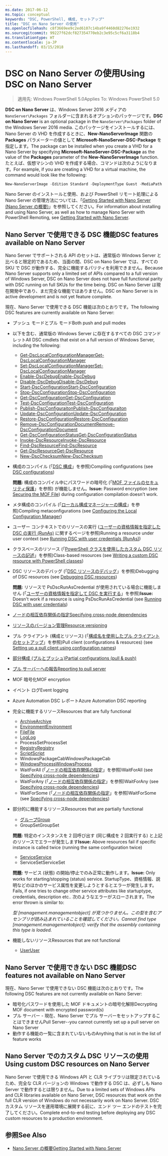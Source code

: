 ```yaml
---
ms.date: 2017-06-12
ms.topic: conceptual
keywords: "DSC, PowerShell, 構成, セットアップ"
title: "DSC on Nano Server の使用"
ms.openlocfilehash: c8f3669ee9c2ed6107c14ba9f4460d82276e1932
ms.sourcegitcommit: 99227f62dcf827354770eb2c3e95c5cf6a3118b4
ms.translationtype: HT
ms.contentlocale: ja-JP
ms.lasthandoff: 03/15/2018
---
```

# <a name="using-dsc-on-nano-server"></a><span data-ttu-id="a124d-103">DSC on Nano Server の使用</span><span class="sxs-lookup"><span data-stu-id="a124d-103">Using DSC on Nano Server</span></span>

> <span data-ttu-id="a124d-104">適用先: Windows PowerShell 5.0</span><span class="sxs-lookup"><span data-stu-id="a124d-104">Applies To: Windows PowerShell 5.0</span></span>

<span data-ttu-id="a124d-105">**DSC on Nano Server** は、Windows Server 2016 メディアの `NanoServer\Packages` フォルダーに含まれるオプションのパッケージです。</span><span class="sxs-lookup"><span data-stu-id="a124d-105">**DSC on Nano Server** is an optional package in the `NanoServer\Packages` folder of the Windows Server 2016 media.</span></span> <span data-ttu-id="a124d-106">このパッケージをインストールするには、Nano Server の VHD を作成するときに、**New-NanoServerImage** 関数の **Packages** パラメーターの値として **Microsoft-NanoServer-DSC-Package** を指定します。</span><span class="sxs-lookup"><span data-stu-id="a124d-106">The package can be installed when you create a VHD for a Nano Server by specifying **Microsoft-NanoServer-DSC-Package** as the value of the **Packages** parameter of the **New-NanoServerImage** function.</span></span> <span data-ttu-id="a124d-107">たとえば、仮想マシンの VHD を作成する場合、コマンドは次のようになります。</span><span class="sxs-lookup"><span data-stu-id="a124d-107">For example, if you are creating a VHD for a virtual machine, the command would look like the following:</span></span>

```powershell
New-NanoServerImage -Edition Standard -DeploymentType Guest -MediaPath f:\ -BasePath .\Base -TargetPath .\Nano1\Nano.vhd -ComputerName Nano1 -Packages Microsoft-NanoServer-DSC-Package
```

<span data-ttu-id="a124d-108">Nano Server のインストールと使用、および PowerShell リモート処理による Nano Server の管理方法については、「[Getting Started with Nano Server (Nano Server の概要)](https://technet.microsoft.com/library/mt126167.aspx)」を参照してください。</span><span class="sxs-lookup"><span data-stu-id="a124d-108">For information about installing and using Nano Server, as well as how to manage Nano Server with PowerShell Remoting, see [Getting Started with Nano Server](https://technet.microsoft.com/library/mt126167.aspx).</span></span>


## <a name="dsc-features-available-on-nano-server"></a><span data-ttu-id="a124d-109">Nano Server で使用できる DSC 機能</span><span class="sxs-lookup"><span data-stu-id="a124d-109">DSC features available on Nano Server</span></span>

 <span data-ttu-id="a124d-110">Nano Server でサポートされる API のセットは、通常版の Windows Server と比べると限定的であるため、当面の間、DSC on Nano Server では、すべての SKU で DSC が動作する、完全に機能するパリティを利用できません。</span><span class="sxs-lookup"><span data-stu-id="a124d-110">Because Nano Server supports only a limited set of APIs compared to a full version of Windows Server, DSC on Nano Server does not have full functional parity with DSC running on full SKUs for the time being.</span></span> <span data-ttu-id="a124d-111">DSC on Nano Server は現在開発中であり、まだ完全な機能ではありません。</span><span class="sxs-lookup"><span data-stu-id="a124d-111">DSC on Nano Server is in active development and is not yet feature complete.</span></span>
 
 <span data-ttu-id="a124d-112">現在、Nano Server で使用できる DSC 機能は次のとおりです。</span><span class="sxs-lookup"><span data-stu-id="a124d-112">The following DSC features are currently available on Nano Server:</span></span> 


* <span data-ttu-id="a124d-113">プッシュ モードとプル モード</span><span class="sxs-lookup"><span data-stu-id="a124d-113">Both push and pull modes</span></span>

* <span data-ttu-id="a124d-114">以下を含む、通常版の Windows Server に存在するすべての DSC コマンドレット</span><span class="sxs-lookup"><span data-stu-id="a124d-114">All DSC cmdlets that exist on a full version of Windows Server, including the following:</span></span> 
  * [<span data-ttu-id="a124d-115">Get-DscLocalConfigurationManager</span><span class="sxs-lookup"><span data-stu-id="a124d-115">Get-DscLocalConfigurationManager</span></span>](https://technet.microsoft.com/library/dn407378.aspx)
  * [<span data-ttu-id="a124d-116">Set-DscLocalConfigurationManager</span><span class="sxs-lookup"><span data-stu-id="a124d-116">Set-DscLocalConfigurationManager</span></span>](https://technet.microsoft.com/library/dn521621.aspx)     
  * [<span data-ttu-id="a124d-117">Enable-DscDebug</span><span class="sxs-lookup"><span data-stu-id="a124d-117">Enable-DscDebug</span></span>](https://technet.microsoft.com/en-us/library/mt517870.aspx)
  * [<span data-ttu-id="a124d-118">Disable-DscDebug</span><span class="sxs-lookup"><span data-stu-id="a124d-118">Disable-DscDebug</span></span>](https://technet.microsoft.com/en-us/library/mt517872.aspx)       
  * [<span data-ttu-id="a124d-119">Start-DscConfiguration</span><span class="sxs-lookup"><span data-stu-id="a124d-119">Start-DscConfiguration</span></span>](https://technet.microsoft.com/en-us/library/dn521623.aspx)
  * [<span data-ttu-id="a124d-120">Stop-DscConfiguration</span><span class="sxs-lookup"><span data-stu-id="a124d-120">Stop-DscConfiguration</span></span>](https://technet.microsoft.com/en-us/library/mt143542.aspx)
  * [<span data-ttu-id="a124d-121">Get-DscConfiguration</span><span class="sxs-lookup"><span data-stu-id="a124d-121">Get-DscConfiguration</span></span>](https://technet.microsoft.com/en-us/library/dn407379.aspx)
  * [<span data-ttu-id="a124d-122">Test-DscConfiguration</span><span class="sxs-lookup"><span data-stu-id="a124d-122">Test-DscConfiguration</span></span>](https://technet.microsoft.com/en-us/library/dn407382.aspx)      
  * [<span data-ttu-id="a124d-123">Publish-DscConfiguraiton</span><span class="sxs-lookup"><span data-stu-id="a124d-123">Publish-DscConfiguraiton</span></span>](https://technet.microsoft.com/en-us/library/mt517875.aspx) 
  * [<span data-ttu-id="a124d-124">Update-DscConfiguration</span><span class="sxs-lookup"><span data-stu-id="a124d-124">Update-DscConfiguration</span></span>](https://technet.microsoft.com/en-us/library/mt143541.aspx)
  * [<span data-ttu-id="a124d-125">Restore-DscConfiguration</span><span class="sxs-lookup"><span data-stu-id="a124d-125">Restore-DscConfiguration</span></span>](https://technet.microsoft.com/en-us/library/dn407383.aspx)
  * [<span data-ttu-id="a124d-126">Remove-DscConfigurationDocument</span><span class="sxs-lookup"><span data-stu-id="a124d-126">Remove-DscConfigurationDocument</span></span>](https://technet.microsoft.com/en-us/library/mt143544.aspx)
  * [<span data-ttu-id="a124d-127">Get-DscConfigurationStatus</span><span class="sxs-lookup"><span data-stu-id="a124d-127">Get-DscConfigurationStatus</span></span>](https://technet.microsoft.com/en-us/library/mt517868.aspx)
  * [<span data-ttu-id="a124d-128">Invoke-DscResource</span><span class="sxs-lookup"><span data-stu-id="a124d-128">Invoke-DscResource</span></span>](https://technet.microsoft.com/en-us/library/mt517869.aspx)
  * [<span data-ttu-id="a124d-129">Find-DscResource</span><span class="sxs-lookup"><span data-stu-id="a124d-129">Find-DscResource</span></span>](https://technet.microsoft.com/en-us/library/mt517874.aspx)
  * [<span data-ttu-id="a124d-130">Get-DscResource</span><span class="sxs-lookup"><span data-stu-id="a124d-130">Get-DscResource</span></span>](https://technet.microsoft.com/en-us/library/dn521625.aspx)
  * [<span data-ttu-id="a124d-131">New-DscChecksum</span><span class="sxs-lookup"><span data-stu-id="a124d-131">New-DscChecksum</span></span>](https://technet.microsoft.com/en-us/library/dn521622.aspx)    

* <span data-ttu-id="a124d-132">構成のコンパイル (「[DSC 構成](configurations.md)」を参照)</span><span class="sxs-lookup"><span data-stu-id="a124d-132">Compiling configurations (see [DSC configurations](configurations.md))</span></span>

  <span data-ttu-id="a124d-133">**問題:** 構成のコンパイル中にパスワードの暗号化 (「[MOF ファイルのセキュリティ保護](securemof.md)」を参照) が機能しません。</span><span class="sxs-lookup"><span data-stu-id="a124d-133">**Issue:** Password encryption (see [Securing the MOF File](securemof.md)) during configuration compilation doesn't work.</span></span>

* <span data-ttu-id="a124d-134">メタ構成のコンパイル (「[ローカル構成マネージャーの構成](metaConfig.md)」を参照)</span><span class="sxs-lookup"><span data-stu-id="a124d-134">Compiling metaconfigurations (see [Configuring the Local Configuration Manager](metaConfig.md))</span></span>

* <span data-ttu-id="a124d-135">ユーザー コンテキストでのリソースの実行 ([ユーザーの資格情報を指定した DSC の実行 (RunAs)](runAsUser.md) に関するページを参照)</span><span class="sxs-lookup"><span data-stu-id="a124d-135">Running a resource under user context (see [Running DSC with user credentials (RunAs)](runAsUser.md))</span></span>

* <span data-ttu-id="a124d-136">クラスベースのリソース (「[PowerShell クラスを使用したカスタム DSC リソースの記述](authoringResourceClass.md)」を参照)</span><span class="sxs-lookup"><span data-stu-id="a124d-136">Class-based resources (see [Writing a custom DSC resource with PowerShell classes](authoringResourceClass.md))</span></span>

* <span data-ttu-id="a124d-137">DSC リソースのデバッグ (「[DSC リソースのデバッグ](debugresource.md)」を参照)</span><span class="sxs-lookup"><span data-stu-id="a124d-137">Debugging of DSC resources (see [Debugging DSC resources](debugresource.md))</span></span>
  
  <span data-ttu-id="a124d-138">**問題:** リソースで PsDscRunAsCredential が使用されている場合に機能しません (「[ユーザーの資格情報を指定して DSC を実行する](runAsUser.md)」を参照)</span><span class="sxs-lookup"><span data-stu-id="a124d-138">**Issue:** Doesn't work if a resource is using PsDscRunAsCredential (see [Running DSC with user credentials](runAsUser.md))</span></span>

* [<span data-ttu-id="a124d-139">ノードの相互依存関係の指定</span><span class="sxs-lookup"><span data-stu-id="a124d-139">Specifying cross-node dependencies</span></span>](crossNodeDependencies.md) 

* [<span data-ttu-id="a124d-140">リソースのバージョン管理</span><span class="sxs-lookup"><span data-stu-id="a124d-140">Resource versioning</span></span>](sxsResource.md)

* <span data-ttu-id="a124d-141">プル クライアント (構成とリソース) (「[構成名を使用したプル クライアントのセットアップ](pullClientConfigNames.md)」を参照)</span><span class="sxs-lookup"><span data-stu-id="a124d-141">Pull client (configurations & resources) (see [Setting up a pull client using configuration names](pullClientConfigNames.md))</span></span>

* [<span data-ttu-id="a124d-142">部分構成 (プルとプッシュ)</span><span class="sxs-lookup"><span data-stu-id="a124d-142">Partial configurations (pull & push)</span></span>](partialConfigs.md)

* [<span data-ttu-id="a124d-143">プル サーバーへの報告</span><span class="sxs-lookup"><span data-stu-id="a124d-143">Reporting to pull server</span></span>](reportServer.md) 

* <span data-ttu-id="a124d-144">MOF 暗号化</span><span class="sxs-lookup"><span data-stu-id="a124d-144">MOF encryption</span></span>

* <span data-ttu-id="a124d-145">イベント ログ</span><span class="sxs-lookup"><span data-stu-id="a124d-145">Event logging</span></span>

* <span data-ttu-id="a124d-146">Azure Automation DSC レポート</span><span class="sxs-lookup"><span data-stu-id="a124d-146">Azure Automation DSC reporting</span></span>

* <span data-ttu-id="a124d-147">完全に機能するリソース</span><span class="sxs-lookup"><span data-stu-id="a124d-147">Resources that are fully functional</span></span>
  * [<span data-ttu-id="a124d-148">Archive</span><span class="sxs-lookup"><span data-stu-id="a124d-148">Archive</span></span>](archiveResource.md)
  * [<span data-ttu-id="a124d-149">Environment</span><span class="sxs-lookup"><span data-stu-id="a124d-149">Environment</span></span>](environmentResource.md)
  * [<span data-ttu-id="a124d-150">File</span><span class="sxs-lookup"><span data-stu-id="a124d-150">File</span></span>](fileResource.md)
  * [<span data-ttu-id="a124d-151">Log</span><span class="sxs-lookup"><span data-stu-id="a124d-151">Log</span></span>](logResource.md)
  * <span data-ttu-id="a124d-152">ProcessSet</span><span class="sxs-lookup"><span data-stu-id="a124d-152">ProcessSet</span></span>
  * [<span data-ttu-id="a124d-153">Registry</span><span class="sxs-lookup"><span data-stu-id="a124d-153">Registry</span></span>](registryResource.md)
  * [<span data-ttu-id="a124d-154">Script</span><span class="sxs-lookup"><span data-stu-id="a124d-154">Script</span></span>](scriptResource.md)
  * <span data-ttu-id="a124d-155">WindowsPackageCab</span><span class="sxs-lookup"><span data-stu-id="a124d-155">WindowsPackageCab</span></span>
  * [<span data-ttu-id="a124d-156">WindowsProcess</span><span class="sxs-lookup"><span data-stu-id="a124d-156">WindowsProcess</span></span>](windowsProcessResource.md)
  * <span data-ttu-id="a124d-157">WaitForAll (「[ノードの相互依存関係の指定](crossNodeDependencies.md)」を参照)</span><span class="sxs-lookup"><span data-stu-id="a124d-157">WaitForAll (see [Specifying cross-node dependencies](crossNodeDependencies.md))</span></span>
  * <span data-ttu-id="a124d-158">WaitForAny (「[ノードの相互依存関係の指定](crossNodeDependencies.md)」を参照)</span><span class="sxs-lookup"><span data-stu-id="a124d-158">WaitForAny (see [Specifying cross-node dependencies](crossNodeDependencies.md))</span></span>
  * <span data-ttu-id="a124d-159">WaitForSome (「[ノードの相互依存関係の指定](crossNodeDependencies.md)」を参照)</span><span class="sxs-lookup"><span data-stu-id="a124d-159">WaitForSome (see [Specifying cross-node dependencies](crossNodeDependencies.md))</span></span>

* <span data-ttu-id="a124d-160">部分的に機能するリソース</span><span class="sxs-lookup"><span data-stu-id="a124d-160">Resources that are partially functional</span></span>
  * [<span data-ttu-id="a124d-161">グループ</span><span class="sxs-lookup"><span data-stu-id="a124d-161">Group</span></span>](groupResource.md)
  * <span data-ttu-id="a124d-162">GroupSet</span><span class="sxs-lookup"><span data-stu-id="a124d-162">GroupSet</span></span>
  
  <span data-ttu-id="a124d-163">**問題:** 特定のインスタンスを 2 回呼び出す (同じ構成を 2 回実行する) と上記のリソースでエラーが発生します</span><span class="sxs-lookup"><span data-stu-id="a124d-163">**Issue:** Above resources fail if specific instance is called twice (running the same configuration twice)</span></span>
  
  * [<span data-ttu-id="a124d-164">Service</span><span class="sxs-lookup"><span data-stu-id="a124d-164">Service</span></span>](serviceResource.md)
  * <span data-ttu-id="a124d-165">ServiceSet</span><span class="sxs-lookup"><span data-stu-id="a124d-165">ServiceSet</span></span>
  
  <span data-ttu-id="a124d-166">**問題:** サービス (状態) の開始/停止でのみ正常に動作します。</span><span class="sxs-lookup"><span data-stu-id="a124d-166">**Issue:** Only works for starting/stopping (status) service.</span></span> <span data-ttu-id="a124d-167">StartupType、資格情報、説明などのほかのサービス属性を変更しようとするとエラーが発生します。</span><span class="sxs-lookup"><span data-stu-id="a124d-167">Fails, if one tries to change other service attributes like startuptype, credentials, description etc..</span></span> <span data-ttu-id="a124d-168">次のようなエラーがスローされます。</span><span class="sxs-lookup"><span data-stu-id="a124d-168">The error thrown is similar to:</span></span>
  
  <span data-ttu-id="a124d-169">*型 [management.managementobject] が見つかりません。この型を含むアセンブリが読み込まれていることを確認してください。*</span><span class="sxs-lookup"><span data-stu-id="a124d-169">*Cannot find type [management.managementobject]: verify that the assembly containing this type is loaded.*</span></span>
  
* <span data-ttu-id="a124d-170">機能しないリソース</span><span class="sxs-lookup"><span data-stu-id="a124d-170">Resources that are not functional</span></span>
  * [<span data-ttu-id="a124d-171">User</span><span class="sxs-lookup"><span data-stu-id="a124d-171">User</span></span>](userResource.md)
  

## <a name="dsc-features-not-available-on-nano-server"></a><span data-ttu-id="a124d-172">Nano Server で使用できない DSC 機能</span><span class="sxs-lookup"><span data-stu-id="a124d-172">DSC features not available on Nano Server</span></span>

<span data-ttu-id="a124d-173">現在、Nano Server で使用できない DSC 機能は次のとおりです。</span><span class="sxs-lookup"><span data-stu-id="a124d-173">The following DSC features are not currently available on Nano Server:</span></span>

* <span data-ttu-id="a124d-174">暗号化パスワードを使用した MOF ドキュメントの暗号化解除</span><span class="sxs-lookup"><span data-stu-id="a124d-174">Decrypting MOF document with encrypted password(s)</span></span> 
* <span data-ttu-id="a124d-175">プル サーバー - 現在、Nano Server でプル サーバーをセットアップすることはできません</span><span class="sxs-lookup"><span data-stu-id="a124d-175">Pull Server--you cannot currently set up a pull server on Nano Server</span></span>
* <span data-ttu-id="a124d-176">動作する機能の一覧に含まれていないもの</span><span class="sxs-lookup"><span data-stu-id="a124d-176">Anything that is not in the list of feature works</span></span>

## <a name="using-custom-dsc-resources-on-nano-server"></a><span data-ttu-id="a124d-177">Nano Server でのカスタム DSC リソースの使用</span><span class="sxs-lookup"><span data-stu-id="a124d-177">Using custom DSC resources on Nano Server</span></span>
 
<span data-ttu-id="a124d-178">Nano Server で使用できる Windows API と CLR ライブラリは限定されているため、完全な CLR バージョンの Windows で動作する DSC は、必ずしも Nano Server で動作するとは限りません。</span><span class="sxs-lookup"><span data-stu-id="a124d-178">Due to a limited sets of Windows APIs and CLR libraries available on Nano Server, DSC resources that work on the full CLR version of Windows do not necessarily work on Nano Server.</span></span> <span data-ttu-id="a124d-179">DSC カスタム リソースを運用環境に展開する前に、エンド ツー エンドのテストを完了してください。</span><span class="sxs-lookup"><span data-stu-id="a124d-179">Complete end-to-end testing before deploying any DSC custom resources to a production environment.</span></span>

## <a name="see-also"></a><span data-ttu-id="a124d-180">参照</span><span class="sxs-lookup"><span data-stu-id="a124d-180">See Also</span></span>
- [<span data-ttu-id="a124d-181">Nano Server の概要</span><span class="sxs-lookup"><span data-stu-id="a124d-181">Getting Started with Nano Server</span></span>](https://technet.microsoft.com/library/mt126167.aspx)

